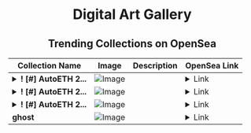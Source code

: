 <div align="center">

# Digital Art Gallery

## Trending Collections on OpenSea

| Collection Name                       | Image                                                                                     | Description                       | OpenSea Link                                                                                          |
|---------------------------------------|-------------------------------------------------------------------------------------------|-----------------------------------|--------------------------------------------------------------------------------------------------------|
| **<details><summary>! [#] AutoETH 2...</summary>! [#] AutoETH 2287</details>** | ![Image](https://i.seadn.io/s/raw/files/3a354aa0c795b27bba6f993097eb4182.png?w=500&auto=format?w=200&auto=format) |  | <details><summary>Link</summary>[! [#] AutoETH 2287](https://opensea.io/collection/autoeth-2287)</details> |
| **<details><summary>! [#] AutoETH 2...</summary>! [#] AutoETH 2286</details>** | ![Image](https://i.seadn.io/s/raw/files/bace899d6619fa9ca842e5e6d0e95ceb.png?w=500&auto=format?w=200&auto=format) |  | <details><summary>Link</summary>[! [#] AutoETH 2286](https://opensea.io/collection/autoeth-2286)</details> |
| **<details><summary>! [#] AutoETH 2...</summary>! [#] AutoETH 2285</details>** | ![Image](https://i.seadn.io/s/raw/files/68cb29b9c92fc33345063f9835ce1e3b.png?w=500&auto=format?w=200&auto=format) |  | <details><summary>Link</summary>[! [#] AutoETH 2285](https://opensea.io/collection/autoeth-2285)</details> |
| **ghost** | ![Image](https://i.seadn.io/s/raw/files/5c3979344feaa5414af11a129b656f6d.jpg?w=500&auto=format?w=200&auto=format) |  | <details><summary>Link</summary>[ghost](https://opensea.io/collection/ghost-364)</details> |

</div>